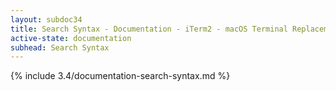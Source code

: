 ```yaml
---
layout: subdoc34
title: Search Syntax - Documentation - iTerm2 - macOS Terminal Replacement
active-state: documentation
subhead: Search Syntax
---
```

{% include 3.4/documentation-search-syntax.md %}

